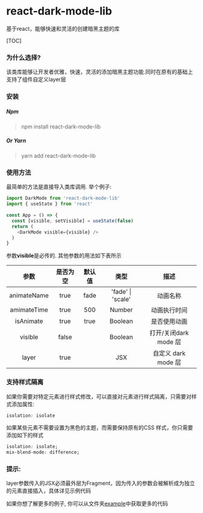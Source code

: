 # react-dark-mode-lib
基于react，能够快速和灵活的创建暗黑主题的库

[TOC]

### 为什么选择?

该类库能够让开发者优雅，快速，灵活的添加暗黑主题功能.同时在原有的基础上支持了组件自定义layer层



### 安装

##### Npm

> npm install react-dark-mode-lib

##### Or Yarn

> yarn add react-dark-mode-lib



### 使用方法

最简单的方法是直接导入类库调用. 举个例子:

```javascript
import DarkMode from 'react-dark-mode-lib'
import { useState } from 'react'
  
const App = () => {
  const [visible, setVisible] = useState(false) 
  return (
    <DarkMode visible={visible} />
  )
}
```

参数**visible**是必传的. 其他参数的用法如下表所示

|     参数      | 是否为空  | 默认值  |        类型         |        描述        |
| :---------: | :---: | :--: | :---------------: | :--------------: |
| animateName | true  | fade | 'fade' \| 'scale' |       动画名称       |
| amimateTime | true  | 500  |      Number       |      动画执行时间      |
|  isAnimate  | true  | true |      Boolean      |      是否使用动画      |
|   visible   | false |      |      Boolean      | 打开/关闭dark mode 层 |
|    layer    | true  |      |        JSX        | 自定义 dark mode  层 |



### 支持样式隔离

如果你需要对特定元素进行样式修改，可以直接对元素进行样式隔离，只需要对样式添加属性:

```css
isolation: isolate
```

如果某些元素不需要设置为黑色的主题，而需要保持原有的CSS 样式，你只需要添加如下的样式

```css
isolation: isolate;
mix-blend-mode: difference;
```



### 提示:

layer参数传入的JSX必须最外层为Fragment，因为传入的参数会被解析成为独立的元素直接插入，具体详见示例代码



如果你想了解更多的例子, 你可以从文件夹[example](https://github.com/leslieSie/react-dark-mode-lib/tree/main/example)中获取更多的代码



